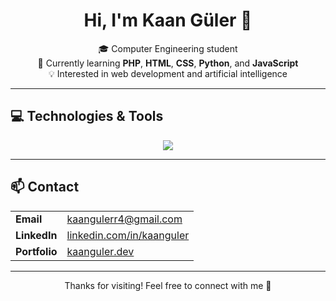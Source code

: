<h1 align="center">Hi, I'm Kaan Güler 👋</h1>

<p align="center">
  🎓 Computer Engineering student <br>
  🌱 Currently learning <strong>PHP</strong>, <strong>HTML</strong>, <strong>CSS</strong>, <strong>Python</strong>, and <strong>JavaScript</strong> <br>
  💡 Interested in web development and artificial intelligence <br>
</p>

---

## 💻 Technologies & Tools

<div align="center">
  <img src="https://skillicons.dev/icons?i=php,js,python,html,css,mysql" />
</div>

---

## 📫 Contact

<table align="center">
  <tr>
    <td><strong>Email</strong></td>
    <td><a href="mailto:kaangulerr4@gmail.com">kaangulerr4@gmail.com</a></td>
  </tr>
  <tr>
    <td><strong>LinkedIn</strong></td>
    <td><a href="https://linkedin.com/in/kaanguler" target="_blank">linkedin.com/in/kaanguler</a></td>
  </tr>
  <tr>
    <td><strong>Portfolio</strong></td>
    <td><a href="https://kaanguler.dev" target="_blank">kaanguler.dev</a></td>
  </tr>
</table>

---

<p align="center">
  Thanks for visiting! Feel free to connect with me 🤝
</p>
